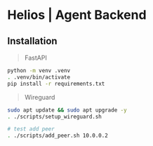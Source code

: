 # Helios | Agent Backend

## Installation

> FastAPI

```bash
python -m venv .venv
. .venv/bin/activate
pip install -r requirements.txt
```

> Wireguard

```bash 
sudo apt update && sudo apt upgrade -y
. ./scripts/setup_wireguard.sh

# test add peer
. ./scripts/add_peer.sh 10.0.0.2
```
